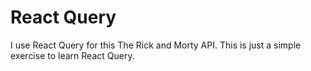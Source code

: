 # React Query
I use React Query for this The Rick and Morty API. This is just a simple exercise to learn React Query.
